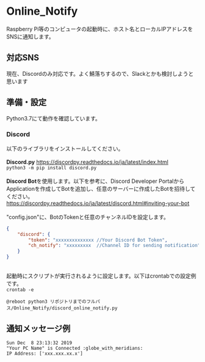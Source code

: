 # Online_Notify
Raspberry Pi等のコンピュータの起動時に、ホスト名とローカルIPアドレスをSNSに通知します。

## 対応SNS
現在、Discordのみ対応です。よく鯖落ちするので、Slackとかも検討しようと思います

## 準備・設定
Python3.7にて動作を確認しています。

### Discord
以下のライブラリをインストールしてください。\
\
**Discord.py** https://discordpy.readthedocs.io/ja/latest/index.html \
`python3 -m pip install discord.py`
\
\
**Discord Bot**を使用します。以下を参考に、Discord Developer PortalからApplicationを作成してBotを追加し、任意のサーバーに作成したBotを招待してください。\
https://discordpy.readthedocs.io/ja/latest/discord.html#inviting-your-bot \
\
"config.json"に、BotのTokenと任意のチャンネルIDを設定します。
```json
{
	"discord": {
		"token": "xxxxxxxxxxxxxx //Your Discord Bot Token",
		"ch_notify": "xxxxxxxxx  //Channel ID for sending notification"
	}
}
```
\
起動時にスクリプトが実行されるように設定します。以下はcrontabでの設定例です。\
`crontab -e`
```
@reboot python3 リポジトリまでのフルパス/Online_Notify/discord_online_notify.py
```

## 通知メッセージ例
```
Sun Dec  8 23:13:32 2019
"Your PC Name" is Connected :globe_with_meridians:
IP Address: ['xxx.xxx.xx.x']
```
